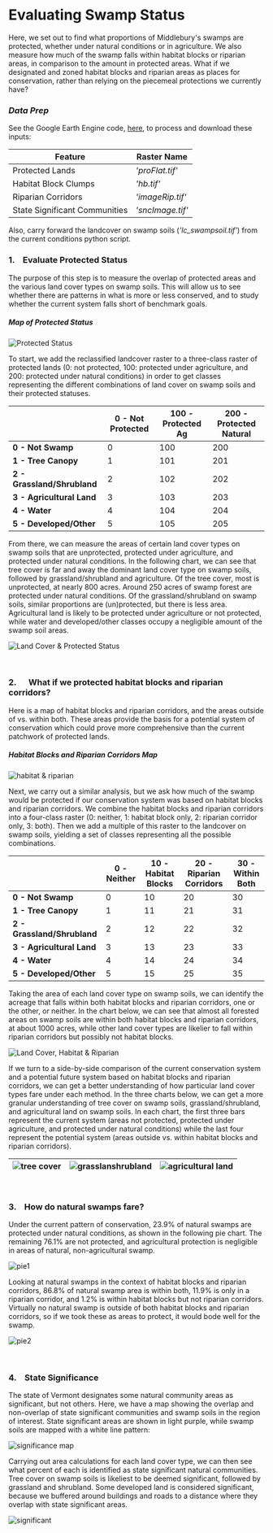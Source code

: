 
# Evaluating Swamp Status

Here, we set out to find what proportions of Middlebury's swamps are protected, whether under natural conditions or in agriculture. We also measure how much of the swamp falls within habitat blocks or riparian areas, in comparison to the amount in protected areas. What if we designated and zoned habitat blocks and riparian areas as places for conservation, rather than relying on the piecemeal protections we currently have?

### *Data Prep*
See the Google Earth Engine code,
[here](https://code.earthengine.google.com/817a1d84209bc94c67b73347357faae6), to process and download these inputs:

|Feature|Raster Name|
|---|---|
|Protected Lands|*'proFlat.tif'*|
|Habitat Block Clumps|*'hb.tif'*|
|Riparian Corridors|*'imageRip.tif'*|
|State Significant Communities|*'sncImage.tif'*|

Also, carry forward the landcover on swamp soils (*'lc_swampsoil.tif'*) from the current conditions python script.

### 1. &ensp; Evaluate Protected Status

The purpose of this step is to measure the overlap of protected areas and the various land cover types on swamp soils. This will allow us to see whether there are patterns in what is more or less conserved, and to study whether the current system falls short of benchmark goals.

##### Map of Protected Status

![Protected Status](assets/protectedStatus.png)

To start, we add the reclassified landcover raster to a three-class raster of protected lands (0: not protected, 100: protected under agriculture, and 200: protected under natural conditions) in order to get classes representing the different combinations of land cover on swamp soils and their protected statuses.

| |0 - Not Protected|100 - Protected Ag|200 - Protected Natural|
|---|---|---|---|
|**0 - Not Swamp**|0|100|200|
|**1 - Tree Canopy**|1|101|201|
|**2 - Grassland/Shrubland**|2|102|202|
|**3 - Agricultural Land**|3|103|203|
|**4 - Water**|4|104|204|
|**5 - Developed/Other**|5|105|205|

From there, we can measure the areas of certain land cover types on swamp soils that are unprotected, protected under agriculture, and protected under natural conditions. In the following chart, we can see that tree cover is far and away the dominant land cover type on swamp soils, followed by grassland/shrubland and agriculture. Of the tree cover, most is unprotected, at nearly 800 acres. Around 250 acres of swamp forest are protected under natural conditions. Of the grassland/shrubland on swamp soils, similar proportions are (un)protected, but there is less area. Agricultural land is likely to be protected under agriculture or not protected, while water and developed/other classes occupy a negligible amount of the swamp soil areas.

![Land Cover & Protected Status](assets/protectall.png)

&ensp;

### 2. &emsp; What if we protected habitat blocks and riparian corridors?

Here is a map of habitat blocks and riparian corridors, and the areas outside of vs. within both. These areas provide the basis for a potential system of conservation which could prove more comprehensive than the current patchwork of protected lands.

##### Habitat Blocks and Riparian Corridors Map

![habitat & riparian](assets/habrip.png)

Next, we carry out a similar analysis, but we ask how much of the swamp would be protected if our conservation system was based on habitat blocks and riparian corridors. We combine the habitat blocks and riparian corridors into a four-class raster (0: neither, 1: habitat block only, 2: riparian corridor only, 3: both). Then we add a multiple of this raster to the landcover on swamp soils, yielding a set of classes representing all the possible combinations.

| |0 - Neither|10 - Habitat Blocks|20 - Riparian Corridors|30 - Within Both|
|---|---|---|---|---|
|**0 - Not Swamp**|0|10|20|30|
|**1 - Tree Canopy**|1|11|21|31|
|**2 - Grassland/Shrubland**|2|12|22|32|
|**3 - Agricultural Land**|3|13|23|33|
|**4 - Water**|4|14|24|34|
|**5 - Developed/Other**|5|15|25|35|

Taking the area of each land cover type on swamp soils, we can identify the acreage that falls within both habitat blocks and riparian corridors, one or the other, or neither. In the chart below, we can see that almost all forested areas on swamp soils are within both habitat blocks and riparian corridors, at about 1000 acres, while other land cover types are likelier to fall within riparian corridors but possibly not habitat blocks.

![Land Cover, Habitat & Riparian](assets/habripall.png)

If we turn to a side-by-side comparison of the current conservation system and a potential future system based on habitat blocks and riparian corridors, we can get a better understanding of how particular land cover types fare under each method. In the three charts below, we can get a more granular understanding of tree cover on swamp soils, grassland/shrubland, and agricultural land on swamp soils. In each chart, the first three bars represent the current system (areas not protected, protected under agriculture, and protected under natural conditions) while the last four represent the potential system (areas outside vs. within habitat blocks and riparian corridors).



|![tree cover](assets/tree_f.png)|![grasslanshrubland](assets/shrub_f.png)|![agricultural land](assets/ag_f.png)|
|---|---|---|

&ensp;

### 3. &ensp; How do natural swamps fare?

Under the current pattern of conservation, 23.9% of natural swamps are protected under natural conditions, as shown in the following pie chart. The remaining 76.1% are not protected, and agricultural protection is negligible in areas of natural, non-agricultural swamp.

![pie1](assets/pie1.png)

Looking at natural swamps in the context of habitat blocks and riparian corridors, 86.8% of natural swamp area is within both, 11.9% is only in a riparian corridor, and 1.2% is within habitat blocks but not riparian corridors. Virtually no natural swamp is outside of both habitat blocks and riparian corridors, so if we took these as areas to protect, it would bode well for the swamp.

![pie2](assets/pie2.png)

&ensp;

### 4. &ensp; State Significance

The state of Vermont designates some natural community areas as significant, but not others. Here, we have a map showing the overlap and non-overlap of state significant communities and swamp soils in the region of interest. State significant areas are shown in light purple, while swamp soils are mapped with a white line pattern:

![significance map](assets/sigmap.png)

Carrying out area calculations for each land cover type, we can then see what percent of each is identified as state significant natural communities. Tree cover on swamp soils is likeliest to be deemed significant, followed by grassland and shrubland. Some developed land is considered significant, because we buffered around buildings and roads to a distance where they overlap with state significant areas.

![significant](assets/signif_chart.png)
